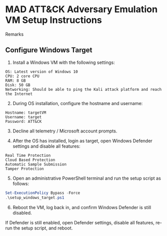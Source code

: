 # MAD ATT&CK Adversary Emulation VM Setup Instructions

Remarks

## Configure Windows Target

1. Install a Windows VM with the following settings:

```
OS: Latest version of Windows 10
CPU: 2 core CPU
RAM: 8 GB
Disk: 50 GB
Networking: Should be able to ping the Kali attack platform and reach the Internet
```

2. During OS installation, configure the hostname and username:

```
Hostname: targetVM
Username: target
Password: ATT&CK
```

3. Decline all telemetry / Microsoft account prompts.

4. After the OS has installed, login as target, open Windows Defender settings and disable all features:

```
Real Time Protection
Cloud Based Protection
Automatic Sample Submission
Tamper Protection
```

5. Open an administrative PowerShell terminal and run the setup script as follows:

```powershell
Set-ExecutionPolicy Bypass -Force
.\setup_windows_target.ps1
```

6. Reboot the VM, log back in, and confirm Windows Defender is still disabled.

If Defender is still enabled, open Defender settings, disable all features, re-run the setup script, and reboot.
